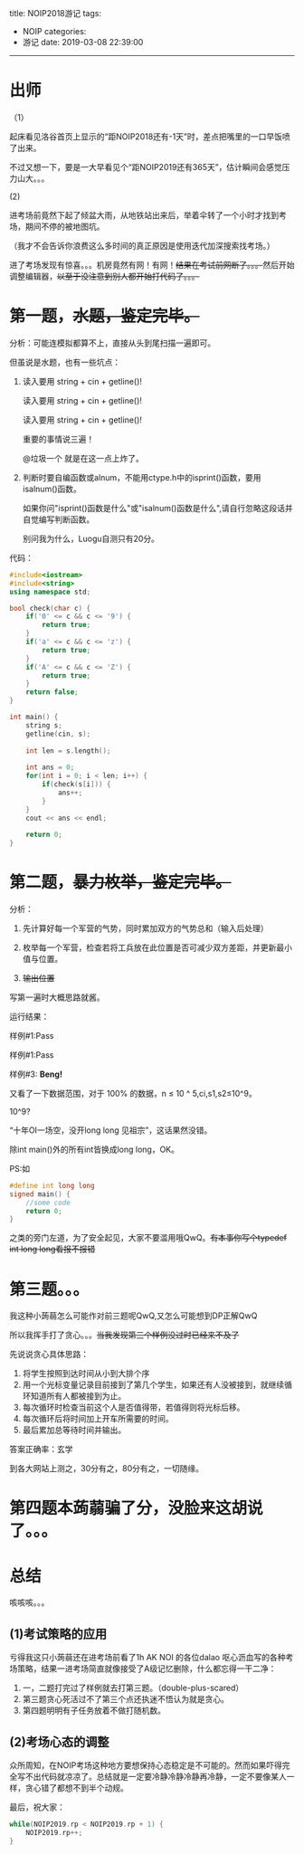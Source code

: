 title: NOIP2018游记
tags:
  - NOIP
categories:
  - 游记
date: 2019-03-08 22:39:00
---
# 出师
（1）

起床看见洛谷首页上显示的“距NOIP2018还有-1天”时，差点把嘴里的一口早饭喷了出来。

不过又想一下，要是一大早看见个“距NOIP2019还有365天”，估计瞬间会感觉压力山大。。。

(2)

进考场前竟然下起了倾盆大雨，从地铁站出来后，举着伞转了一个小时才找到考场，期间不停的被地图坑。

（我才不会告诉你浪费这么多时间的真正原因是使用迭代加深搜索找考场。）

进了考场发现有惊喜。。。机房竟然有网！有网！~~结果在考试前网断了。。。~~然后开始调整编辑器，~~以至于没注意到别人都开始打代码了。。。~~

# 第一题，~~水题，鉴定完毕。~~

分析：可能连模拟都算不上，直接从头到尾扫描一遍即可。

但虽说是水题，也有一些坑点：
1. 读入要用 string + cin + getline()!

	读入要用 string + cin + getline()!
    
    读入要用 string + cin + getline()!
    
    重要的事情说三遍！
    
    @垃圾一个 就是在这一点上炸了。
    
2. 判断时要自编函数或alnum，不能用ctype.h中的isprint()函数，要用isalnum()函数。

	如果你问"isprint()函数是什么"或"isalnum()函数是什么",请自行忽略这段话并自觉编写判断函数。
    
    别问我为什么，Luogu自测只有20分。
    
代码：
```cpp
#include<iostream>
#include<string>
using namespace std;

bool check(char c) {
    if('0' <= c && c <= '9') {
        return true;
    }
    if('a' <= c && c <= 'z') {
        return true;
    }
    if('A' <= c && c <= 'Z') {
        return true;
    }
    return false;
}

int main() {
    string s;
    getline(cin, s);
    
    int len = s.length();
    
    int ans = 0;
    for(int i = 0; i < len; i++) {
        if(check(s[i])) {
            ans++;
        }
    }
    cout << ans << endl;
    
    return 0;
}
```

# 第二题，~~暴力枚举，鉴定完毕。~~

分析：
1. 先计算好每一个军营的气势，同时累加双方的气势总和（输入后处理）

2. 枚举每一个军营，检查若将工兵放在此位置是否可减少双方差距，并更新最小值与位置。

3. ~~输出位置~~

写第一遍时大概思路就酱。

运行结果：

样例#1:Pass

样例#1:Pass

样例#3:
**Beng!**

又看了一下数据范围，对于 100% 的数据，n ≤ 10 ^ 5,ci,s1,s2≤10^9。

10^9?

“十年OI一场空，没开long long 见祖宗”，这话果然没错。

除int main()外的所有int皆换成long long，OK。

PS:如
```cpp
#define int long long
signed main() {
	//some code
    return 0;
}
```
之类的旁门左道，为了安全起见，大家不要滥用哦QwQ。~~有本事你写个typedef int long long看报不报错~~

# 第三题。。。

我这种小蒟蒻怎么可能作对前三题呢QwQ,又怎么可能想到DP正解QwQ

所以我挥手打了贪心。。。~~当我发现第三个样例没过时已经来不及了~~

先说说贪心具体思路：
1. 将学生按照到达时间从小到大排个序
2. 用一个光标变量记录目前接到了第几个学生，如果还有人没被接到，就继续循环知道所有人都被接到为止。
3. 每次循环时检查当前这个人是否值得带，若值得则将光标后移。
4. 每次循环后将时间加上开车所需要的时间。
5. 最后累加总等待时间并输出。

答案正确率：玄学

到各大网站上测之，30分有之，80分有之，一切随缘。

# 第四题本蒟蒻骗了分，没脸来这胡说了。。。

# 总结
咳咳咳。。。

## (1)考试策略的应用

亏得我这只小蒟蒻还在进考场前看了1h AK NOI 的各位dalao 呕心沥血写的各种考场策略，结果一进考场简直就像接受了A级记忆删除，什么都忘得一干二净：
1. 一，二题打完过了样例就去打第三题。（double-plus-scared）
2. 第三题贪心死活过不了第三个点还执迷不悟认为就是贪心。
3. 第四题明明有子任务放着不做打随机数。

## (2)考场心态的调整

众所周知，在NOIP考场这种地方要想保持心态稳定是不可能的。然而如果吓得完全写不出代码就凉凉了。总结就是一定要冷静冷静冷静再冷静，一定不要像某人一样，贪心错了都想不到半个动规。

最后，祝大家：
```cpp
while(NOIP2019.rp < NOIP2019.rp + 1) {
    NOIP2019.rp++;
}
```